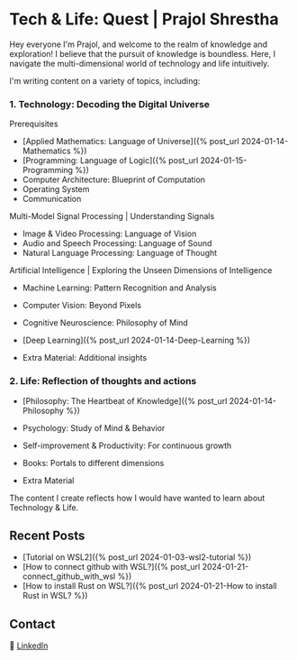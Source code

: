 # Tech & Life: Quest | Prajol Shrestha 

Hey everyone I'm Prajol, and welcome to the realm of knowledge and exploration! 
I believe that the pursuit of knowledge is boundless. 
Here, I navigate the multi-dimensional world of technology and life intuitively. 

I'm writing content on a variety of topics, including:

### 1. Technology: Decoding the Digital Universe
Prerequisites
- [Applied Mathematics: Language of Universe]({% post_url 2024-01-14-Mathematics %})
- [Programming: Language of Logic]({% post_url 2024-01-15-Programming %})
- Computer Architecture: Blueprint of Computation
- Operating System
- Communication

Multi-Model Signal Processing | Understanding Signals
- Image & Video Processing: Language of Vision
- Audio and Speech Processing: Language of Sound
- Natural Language Processing: Language of Thought
  
Artificial Intelligence | Exploring the Unseen Dimensions of Intelligence
- Machine Learning: Pattern Recognition and Analysis
- Computer Vision: Beyond Pixels
- Cognitive Neuroscience: Philosophy of Mind
- [Deep Learning]({% post_url 2024-01-14-Deep-Learning %})

- Extra Material: Additional insights
  
### 2. Life: Reflection of thoughts and actions
- [Philosophy: The Heartbeat of Knowledge]({% post_url 2024-01-14-Philosophy %})
- Psychology: Study of Mind & Behavior
- Self-improvement & Productivity: For continuous growth
- Books: Portals to different dimensions

- Extra Material

The content I create reflects how I would have wanted to learn about Technology & Life.


## Recent Posts

- [Tutorial on WSL2]({% post_url 2024-01-03-wsl2-tutorial %})
- [How to connect github with WSL?]({% post_url 2024-01-21-connect_github_with_wsl %})
- [How to install Rust on WSL?]({% post_url 2024-01-21-How to install Rust in WSL? %})


## Contact
🔗 [Linkedln](https://www.linkedin.com/in/prajolshresthaa/)
